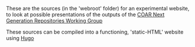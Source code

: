 These are the sources (in the 'webroot' folder) for an experimental website, to look at possible presentations of the outputs of the [COAR Next Generation Repositories Working Group](https://www.coar-repositories.org/activities/advocacy-leadership/working-group-next-generation-repositories/)

These sources can be compiled into a functioning, 'static-HTML' website using [Hugo](https://gohugo.io/)